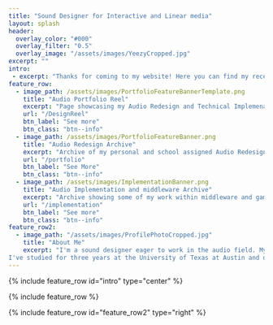 ```yaml
---
title: "Sound Designer for Interactive and Linear media"
layout: splash
header: 
  overlay_color: "#000"
  overlay_filter: "0.5"
  overlay_image: "/assets/images/YeezyCropped.jpg"
excerpt: ""
intro:
 - excerpt: "Thanks for coming to my website! Here you can find my recent work as well as personal projects I've worked on. This will include redesigns of gameplay, cinematics, and videos showcasing FMOD and WWise projects."
feature_row: 
  - image_path: /assets/images/PortfolioFeatureBannerTemplate.png
    title: "Audio Portfolio Reel"
    excerpt: "Page showcasing my Audio Redesign and Technical Implemenation Reel"
    url: "/DesignReel"
    btn_label: "See more"
    btn_class: "btn--info"
  - image_path: /assets/images/PortfolioFeatureBanner.png
    title: "Audio Redesign Archive"
    excerpt: "Archive of my personal and school assigned Audio Redesigns to showcase my ability. "
    url: "/portfolio"
    btn_label: "See More"
    btn_class: "btn--info"
  - image_path: /assets/images/ImplementationBanner.png
    title: "Audio Implementation and middleware Archive"
    excerpt: "Archive showing some of my work within middleware and game engines from FMOD and WWise to Unreal and Unity"
    url: "/implementation"
    btn_label: "See more"
    btn_class: "btn--info"
feature_row2:
  - image_path: "/assets/images/ProfilePhotoCropped.jpg"
    title: "About Me"
    excerpt: "I'm a sound designer eager to work in the audio field. My professional interests include both interactive and passive mediums.
I've studied for three years at the University of Texas at Austin and decided to take a break to focus on developing my personal portfolio and audio skills."
---
```


 {% include feature_row id="intro" type="center" %}
 
 {% include feature_row %}

 {% include feature_row id="feature_row2" type="right" %}
